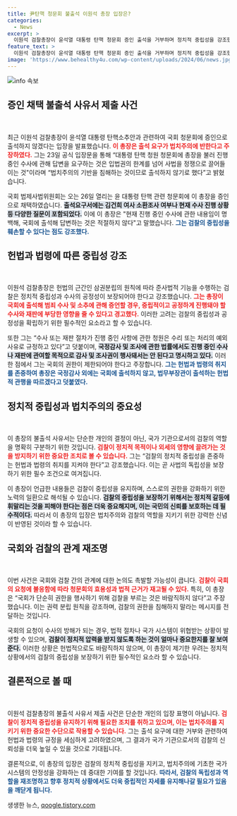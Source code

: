 ```yaml
---
title: 尹탄핵 청문회 불출석 이원석 총장 입장은?
categories:
  - News
excerpt: >
  이원석 검찰총장이 윤석열 대통령 탄핵 청문회 증인 출석을 거부하며 정치적 중립성을 강조했다. 그는 “검찰의 중립성을 훼손할 수 있다”며 불출석 사유서를 제출했고, 헌법과 법령을 언급하며 국회 출석의 부적절성을 분명히 했다.
feature_text: >
  이원석 검찰총장이 윤석열 대통령 탄핵 청문회 증인 출석을 거부하며 정치적 중립성을 강조했다. 그는 “검찰의 중립성을 훼손할 수 있다”며 불출석 사유서를 제출했고, 헌법과 법령을 언급하며 국회 출석의 부적절성을 분명히 했다.
image: 'https://www.behealthy4u.com/wp-content/uploads/2024/06/news.jpg'
---
```


<p><img src="https://www.behealthy4u.com/wp-content/uploads/2024/06/news.jpg" alt="info 속보" /></p>

<h2 data-ke-size="size26">증인 채택 불출석 사유서 제출 사건</h2>

<p data-ke-size="size16">&nbsp;</p>

<p>최근 이원석 검찰총장이 윤석열 대통령 탄핵소추안과 관련하여 국회 청문회에 증인으로 출석하지 않겠다는 입장을 발표했습니다. <b><span style="color: #ee2323;">이 총장은 출석 요구가 법치주의에 반한다고 주장하였다.</span></b> 그는 23일 공식 입장문을 통해 “대통령 탄핵 청원 청문회에 총장을 불러 진행 중인 수사에 관해 답변을 요구하는 것은 입법권의 한계를 넘어 사법을 정쟁으로 끌어들이는 것"이라며 “법치주의의 기반을 침해하는 것이므로 출석하지 않기로 했다”고 밝혔습니다.</p>

<p>국회 법제사법위원회는 오는 26일 열리는 윤 대통령 탄핵 관련 청문회에 이 총장을 증인으로 채택하였습니다. <b><span style="background-color: #21538527;">출석요구서에는 김건희 여사 소환조사 여부나 현재 수사 진행 상황 등 다양한 질문이 포함되었다.</span></b> 이에 이 총장은 "현재 진행 중인 수사에 관한 내용임이 명백해, 국회에 출석해 답변하는 것은 적절하지 않다"고 말했습니다. <b><span style="color: #1a5490;">그는 검찰의 중립성을 훼손할 수 있다는 점도 강조했다.</span></b></p>

<h2 data-ke-size="size26">헌법과 법령에 따른 중립성 강조</h2>

<p data-ke-size="size16">&nbsp;</p>

<p>이원석 검찰총장은 헌법의 근간인 삼권분립의 원칙에 따라 준사법적 기능을 수행하는 검찰은 정치적 중립성과 수사의 공정성이 보장되어야 한다고 강조했습니다. <b><span style="color: #ee2323;">그는 총장이 국회에 출석해 범죄 수사 및 소추에 관해 증언할 경우, 중립적이고 공정하게 진행돼야 할 수사와 재판에 부당한 영향을 줄 수 있다고 경고했다.</span></b> 이러한 고려는 검찰의 중립성과 공정성을 확립하기 위한 필수적인 요소라고 할 수 있습니다.</p>

<p>또한 그는 “수사 또는 재판 절차가 진행 중인 사항에 관한 청원은 수리 또는 처리의 예외사유로 규정하고 있다”고 덧붙이며, <b><span style="background-color: #21538527;">국정감사 및 조사에 관한 법률에서도 진행 중인 수사나 재판에 관여할 목적으로 감사 및 조사권이 행사돼서는 안 된다고 명시하고 있다.</span></b> 이러한 점에서 그는 국회의 권한이 제한되어야 한다고 주장합니다. <b><span style="color: #1a5490;">그는 헌법과 법령의 취지를 존중하여 총장은 국정감사 외에는 국회에 출석하지 않고, 법무부장관이 출석하는 헌법적 관행을 따르겠다고 덧붙였다.</span></b></p>

<h2 data-ke-size="size26">정치적 중립성과 법치주의의 중요성</h2>

<p data-ke-size="size16">&nbsp;</p>

<p>이 총장의 불출석 사유서는 단순한 개인의 결정이 아닌, 국가 기관으로서의 검찰의 역할을 명확히 구분하기 위한 것입니다. <b><span style="color: #ee2323;">검찰이 정치적 목적이나 외세의 영향에 끌려가는 것을 방지하기 위한 중요한 조치로 볼 수 있습니다.</span></b> 그는 “검찰의 정치적 중립성을 존중하는 헌법과 법령의 취지를 지켜야 한다”고 강조했습니다. 이는 곧 사법의 독립성을 보장하기 위한 필수 조건으로 여겨집니다.</p>

<p>이 총장이 언급한 내용들은 검찰이 중립성을 유지하며, 스스로의 권한을 강화하기 위한 노력의 일환으로 해석될 수 있습니다. <b><span style="background-color: #21538527;">검찰의 중립성을 보장하기 위해서는 정치적 갈등에 휘말리는 것을 피해야 한다는 점은 더욱 중요해지며, 이는 국민의 신뢰를 보호하는 데 필수적이다.</span></b> 따라서 이 총장의 입장은 법치주의와 검찰의 역할을 지키기 위한 강력한 신념이 반영된 것이라 할 수 있습니다.</p>

<h2 data-ke-size="size26">국회와 검찰의 관계 재조명</h2>

<p data-ke-size="size16">&nbsp;</p>

<p>이번 사건은 국회와 검찰 간의 관계에 대한 논의도 촉발할 가능성이 큽니다. <b><span style="color: #ee2323;">검찰이 국회의 요청에 불응함에 따라 청문회의 효용성과 법적 근거가 재고될 수 있다.</span></b> 특히, 이 총장은 “국회가 단순히 권한을 행사하기 위해 검찰을 부르는 것은 바람직하지 않다”고 주장했습니다. 이는 권력 분립 원칙을 강조하며, 검찰의 권한을 침해하지 말라는 메시지를 전달하는 것입니다.</p>

<p>국회의 요청이 수사의 방해가 되는 경우, 법적 절차나 국가 시스템이 위협받는 상황이 발생할 수 있으며, <b><span style="background-color: #21538527;">검찰이 정치적 압력을 받지 않도록 하는 것이 얼마나 중요한지를 잘 보여준다.</span></b> 이러한 상황은 헌법적으로도 바람직하지 않으며, 이 총장이 제기한 우려는 정치적 상황에서의 검찰의 중립성을 보장하기 위한 필수적인 요소라 할 수 있습니다.</p>

<h2 data-ke-size="size26">결론적으로 볼 때</h2>

<p data-ke-size="size16">&nbsp;</p>

<p>이원석 검찰총장의 불출석 사유서 제출 사건은 단순한 개인의 입장 표명이 아닙니다. <b><span style="color: #ee2323;">검찰이 정치적 중립성을 유지하기 위해 필요한 조치를 취하고 있으며, 이는 법치주의를 지키기 위한 중요한 수단으로 작용할 수 있습니다.</span></b> 그는 출석 요구에 대한 거부와 관련하여 헌법과 법령의 규정을 세심하게 고려하였으며, 그 결과가 국가 기관으로서의 검찰의 신뢰성을 더욱 높일 수 있을 것으로 기대됩니다.</p>

<p>결론적으로, 이 총장의 입장은 검찰의 정치적 중립성을 지키고, 법치주의에 기초한 국가 시스템의 안정성을 강화하는 데 중대한 기여를 할 것입니다. <b><span style="color: #1a5490;">따라서, 검찰의 독립성과 역할을 재조명하고 향후 정치적 상황에서도 더욱 중립적인 자세를 유지해나갈 필요가 있음을 깨닫게 됩니다.</span></b></p>
생생한 뉴스, <a href="https://qoogle.tistory.com" rel="dofollow">qoogle.tistory.com</a>


